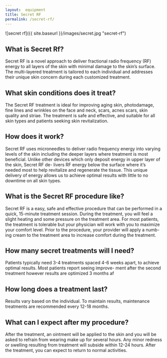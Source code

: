 ```yaml
---
layout:  equipment
title: Secret RF
permalink: /secret-rf/
---
```


![secret rf]({{ site.baseurl }}/images/secret.jpg "secret-rf")

## What is Secret Rf? ##

Secret RF is a novel approach to deliver fractional radio frequency (RF) energy to all layers of the skin with minimal damage to the skin’s surface. The multi-layered treatment is tailored to each individual and addresses their unique skin concern during each customized treatment.


## What skin conditions does it treat? ##

The Secret RF treatment is ideal for improving aging skin, photodamage, fine lines and wrinkles on the face and neck, scars, acnes scars, skin quality and striae. The treatment is safe and effective, and suitable for all skin types and patients seeking skin revitalization.


## How does it work? ##

Secret RF uses microneedles to deliver radio frequency energy into varying levels of the skin including the deeper layers where treatment is most beneficial. Unlike other devices which only deposit energy in upper layer of the skin, Secret RF de- livers RF energy below the surface where it’s needed most to help revitalize and regenerate the tissue. This unique delivery of energy allows us to achieve optimal results with little to no downtime on all skin types.


## What is the Secret RF procedure like? ##

Secret RF is a easy, safe and effective procedure that can be performed in a quick, 15-minute treatment session. During the treatment, you will feel a slight heating and some pressure on the treatment area. For most patients, the treatment is tolerable but your physician will work with you to maximize your comfort level. Prior to the procedure, your provider will apply a numb- ing cream to the treatment area to increase comfort during the treatment.
      

## How many secret treatments will I need? ##

Patients typically need 3-4 treatments spaced 4-6 weeks apart, to achieve optimal results. Most patients report seeing improve- ment after the second treatment however results are optimized 3 months af


## How long does a treatment last? ##

Results vary based on the individual. To maintain results, maintenance treatments are recommended every 12-18 months.


## What can I expect after my procedure? ##

After the treatment, an ointment will be applied to the skin and you will be asked to refrain from wearing make up for several hours. Any minor redness or swelling resulting from treatment will subside within 12-24 hours. After the treatment, you can expect to return to normal activities.
